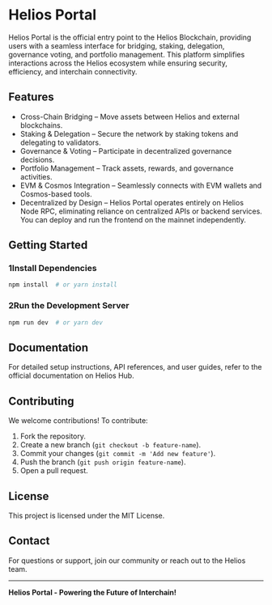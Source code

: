 # Helios Portal

Helios Portal is the official entry point to the Helios Blockchain, providing users with a seamless interface for bridging, staking, delegation, governance voting, and portfolio management. This platform simplifies interactions across the Helios ecosystem while ensuring security, efficiency, and interchain connectivity.

## Features

- Cross-Chain Bridging – Move assets between Helios and external blockchains.
- Staking & Delegation – Secure the network by staking tokens and delegating to validators.
- Governance & Voting – Participate in decentralized governance decisions.
- Portfolio Management – Track assets, rewards, and governance activities.
- EVM & Cosmos Integration – Seamlessly connects with EVM wallets and Cosmos-based tools.
- Decentralized by Design – Helios Portal operates entirely on Helios Node RPC, eliminating reliance on centralized APIs or backend services. You can deploy and run the frontend on the mainnet independently.


## Getting Started

### 1Install Dependencies
```sh
npm install  # or yarn install
```

### 2Run the Development Server
```sh
npm run dev  # or yarn dev
```

## Documentation

For detailed setup instructions, API references, and user guides, refer to the official documentation on Helios Hub.

## Contributing

We welcome contributions! To contribute:
1. Fork the repository.
2. Create a new branch (`git checkout -b feature-name`).
3. Commit your changes (`git commit -m 'Add new feature'`).
4. Push the branch (`git push origin feature-name`).
5. Open a pull request.

## License

This project is licensed under the MIT License.

## Contact

For questions or support, join our community or reach out to the Helios team.

---

**Helios Portal - Powering the Future of Interchain!**
